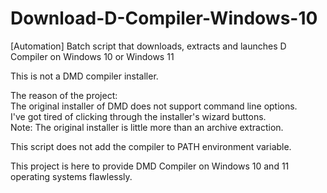 # Download-D-Compiler-Windows-10
[Automation] Batch script that downloads, extracts and launches D Compiler on Windows 10 or Windows 11

This is not a DMD compiler installer.  

The reason of the project:  
The original installer of DMD does not support command line options.     
I've got tired of clicking through the installer's wizard buttons.  
Note: The original installer is little more than an archive extraction.  


This script does not add the compiler to PATH environment variable.  

This project is here to provide DMD Compiler on Windows 10 and 11 operating systems flawlessly.  

